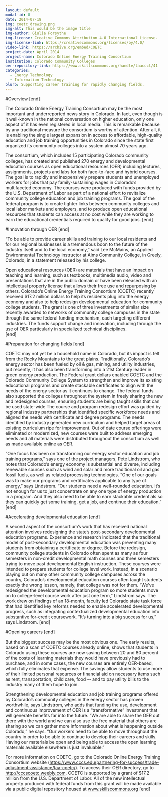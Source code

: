 ```yaml
---
layout: default
modal-id: 8
date: 2014-07-18
img: coetc_drawing.png
img-alt: This would be the image title
img-author: Giulia Forsythe
img-license: Creative Commons Attribution 4.0 International License.
img-license-link: https://creativecommons.org/licenses/by/4.0/
video-link: https://archive.org/embed/COETC
project-date: April 2014
project-name: Colorado Online Energy Training Consortium
institution: Colorado Community Colleges
oer-repository-link: https://www.skillscommons.org/handle/taaccct/41
categories:
  - Energy Technology
  - Information Technology
blurb: Supporting career training for rapidly changing fields.
---
```

#Overview
[end]

The Colorado Online Energy Training Consortium may be the most important and underreported news story in Colorado. In fact, even though is it well-known in the national conversation on higher education, only one aspect of it has even registered in local media. This is remarkable because by any traditional measure the consortium is worthy of attention. After all, it is enabling the single largest expansion in access to affordable, high-quality education and job training opportunities in Colorado since the state first organized its community colleges into a system almost 70 years ago. 

The consortium, which includes 15 participating Colorado community colleges, has created and published 270 energy and developmental education courses as open educational resources (OER) including lectures, assignments, projects and labs for both face-to-face and hybrid courses. The goal is to rapidly and inexpensively prepare students and unemployed workers for jobs that pay family-sustaining wages in Colorado’s multifaceted economy. The courses were produced with funds provided by the U.S. Department of Labor as part of a national effort to revitalize community college education and job training programs. The goal of the federal program is to create tighter links between community colleges and local labor markets and employers, and to produce open educational resources that students can access at no cost while they are working to earn the educational credentials required to qualify for good jobs.
[end]

#Innovation through OER
[end]

“To be able to provide career skills and training to our local residents and for our regional businesses is a tremendous boon to the future of the industry itself and to the local economy,” said Lee McMains, an Applied Environmental Technology instructor at Aims Community College, in Greely, Colorado, in a statement released by his college. 

Open educational resources (OER) are materials that have an impact on teaching and learning, such as textbooks, multimedia audio, video and presentations that are in the public domain or have been released with an intellectual property license that allows their free use and repurposing by others. Colorado’s Online Energy Training Consortium (COETC) recently received $17.2 million dollars to help its residents plug into the energy economy and also to help redesign developmental education for community college students. The grant is one of three investments of similar size recently awarded to networks of community college campuses in the state through the same federal funding mechanism, each targeting different industries. The funds support change and innovation, including through the use of OER particularly in specialized technical disciplines.   
[end]

#Preparation for changing fields
[end]

COETC may not yet be a household name in Colorado, but its impact is felt from the Rocky Mountains to the great plains.  Traditionally, Colorado’s energy sector has been fueled by oil & gas, mining, and utility industries, but recently, it has also been transforming into a 21st Century leader in green energy production. The Federal grant dollars enabled COETC and the Colorado Community College System to strengthen and improve its existing educational programs and create stackable certificates to align with the needs of the energy sector as it continues to change. The federal funds  also supported the colleges throughout the system in freely sharing the new and redesigned courses, ensuring students are being taught skills that can be used state-wide  The course and program redesign effort was guided by  regional industry partnerships that identified specific workforce needs and aligned the needs with certificate and degree programs. The needs identified by industry generated new curriculum and helped target areas of existing curriculum ripe for improvement. Out of date course offerings were eliminated or modernized, new courses were built to address emerging needs and all materials were distributed throughout the consortium as well as made available online as OER. 

“One focus has been on transforming our energy sector education and job training programs,” says one of the project managers, Pete Lindstrom, who notes that Colorado’s energy economy is substantial and diverse, including renewable sources such as wind and solar and more traditional oil and gas fossil fuels, as well as related processing technologies. “One of our goals was to make our programs and certificates applicable to any type of energy,” says Lindstrom. “Our students need a well-rounded education. It’s not enough for us to just concentrate on any one type of energy production in a program. And they also need to be able to earn stackable credentials so they can quickly get some training, get a job, and continue their education.” 
[end]

#Accelerating developmental education
[end]

A second aspect of the consortium’s work that has received national attention involves redesigning the state’s post-secondary developmental education programs. Experience and research indicated that the traditional model of post-secondary developmental education was preventing many students from obtaining a certificate or degree. Before the redesign, community college students in Colorado often spent as many as four semesters in non-credit developmental math courses and three semesters trying to move past developmental English instruction.  These courses were intended to prepare students for college level work.  Instead, in a scenario playing out on many other community college campuses across the country, Colorado’s developmental education courses often taught students exactly the wrong lesson, namely, that college was not for them. “We’ve redesigned the developmental education program so more students move on to college-level course work after just one term,” Lindstrom says. The work drew on findings of an 18-month, faculty led Colorado state task force that had identified key reforms needed to enable accelerated developmental progress, such as integrating contextualized developmental education into substantive for-credit coursework. “It’s turning into a big success for us,” says Lindstrom.
[end]

#Opening careers
[end]

But the biggest success may be the most obvious one.  The early results, based on a scan of COETC courses already online, shows that students in Colorado using these courses are now saving between 20 and 80 percent of the costs of learning materials they would have previously had to purchase, and in some cases, the new courses are entirely OER-based, which fully eliminates that expense. The savings allow students to use more of their limited personal resources or financial aid on necessary items such as rent, transportation, child care, food -- and to pay utility bills to the industry many of them hope to join. 

Strengthening developmental education and job training programs offered by Colorado’s community colleges in the energy sector has proven worthwhile, says Lindstrom, who adds that funding the use, development and continuous improvement of OER is a “transformative” investment that will generate benefits far into the future. “We are able to share the OER out there with the world and we can also use the free material that others are sharing so we can gather more information about what is happening outside Colorado,” he says. “Our workers need to be able to move throughout the country in order to be able to continue to develop their careers and skills. Having our materials be open and being able to access the open learning materials available elsewhere is just invaluable.”  

For more information on COETC, go to the Colorado Online Energy Training Consortium website (https://www.cccs.edu/partnering-for-success/trade-adjustment-assistance/taa-coetc/). To access their OER directory, go to http://cccscoetc.weebly.com. COETC is supported by a grant of $17.2 million from the U.S. Department of Labor.  All of the new intellectual property produced with federal funds from this grant will be made available via a public digital repository housed at www.skillscommons.org
[end]
